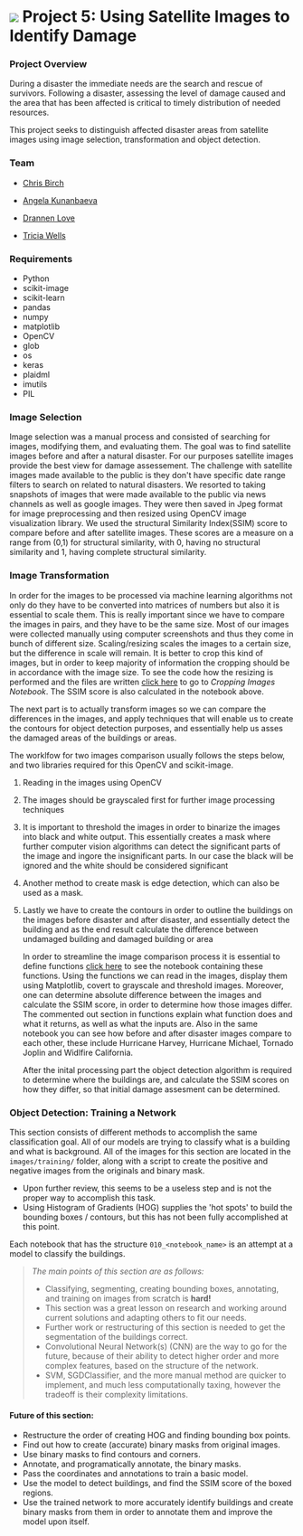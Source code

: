 # ![](https://ga-dash.s3.amazonaws.com/production/assets/logo-9f88ae6c9c3871690e33280fcf557f33.png) Project 5: Using Satellite Images to Identify Damage

### Project Overview

During a disaster the immediate needs are the search and rescue of survivors.  Following a disaster, assessing the level of damage caused and the area that has been affected is critical to timely distribution of needed resources.

This project seeks to distinguish affected disaster areas from satellite images using image selection, transformation and object detection.


### Team


- [Chris Birch](https://www.linkedin.com/in/chris-birch/) 

- [Angela Kunanbaeva](https://www.linkedin.com/in/aqqu/)

- [Drannen Love](https://www.linkedin.com/in/drannenlove/) 

- [Tricia Wells](https://www.linkedin.com/in/triciawells731/)


### Requirements
- Python 
- scikit-image
- scikit-learn
- pandas
- numpy
- matplotlib
- OpenCV
- glob
- os
- keras
- plaidml
- imutils
- PIL



### Image Selection


   Image selection was a manual process and consisted of searching for images, modifying them, and evaluating them. The goal was to find satellite images before and after a natural disaster. For our purposes satellite images provide the best view for damage assessement. The challenge with satellite images made available to the public is they don't have specific date range filters to search on related to natural disasters. We resorted to taking snapshots of images that were made available to the public via news channels as well as google images. They were then saved in Jpeg format for image preprocessing and then resized using OpenCV image visualization library. We used the structural Similarity Index(SSIM) score to compare before and after satellite images. These scores are a measure on a range from (0,1) for structural similarity, with 0, having no structural similarity and 1, having complete structural similarity.




### Image Transformation

       
   In order for the images to be processed via machine learning algorithms not only do they have to be converted into matrices of numbers but also it is essential to scale them. This is really important since we have to compare the images in pairs, and they have to be the same size. Most of our images were collected manually using computer screenshots and thus they come in bunch of different size. Scaling/resizing scales the images to a certain size, but the difference in scale will remain. It is better to crop this kind of images, but in order to keep majority of information the cropping should be in accordance with the image size. To see the code how the resizing is performed and the files are written [click here](code/cropping_images.ipynb) to go to *Cropping Images Notebook*. The SSIM score is also calculated in the notebook above.
    
    
   The next part is to actually transform images so we can compare the differences in the images, and apply techniques that will enable us to create the contours for object detection purposes, and essentially help us asses the damaged areas of the buildings or areas.
       
       
   The worklfow for two images comparison usually follows the steps below, and two libraries required for this OpenCV and scikit-image. 
    

1. Reading in the images using OpenCV

2. The images should be grayscaled first for further image processing techniques

3. It is important to threshold the images in order to binarize the images into black and white output. This essentially creates a mask where further computer vision algorithms can detect the significant parts of the image and ingore the insignificant parts. In our case the black will be ignored and the white should be considered significant

4. Another method to create mask is edge detection, which can also be used as a mask.

5. Lastly we have to create the contours in order to outline the buildings on the images before disaster and after disaster, and essentially detect the building and as the end result calculate the difference between undamaged building and damaged building or area


      In order to streamline the image comparison process it is essential to define functions [click here](code/Disaster_images_processing.ipynb) to see the notebook containing these functions. Using the functions we can read in the images, display them using Matplotlib, covert to grayscale and threshold images. Moreover, one can determine absolute difference between the images and calculate the SSIM score, in order to determine how those images differ. The commented out section in functions explain what function does and what it returns, as well as what the inputs are.
      Also in the same notebook you can see how before and after disaster images compare to each other, these include Hurricane Harvey, Hurricane Michael, Tornado Joplin and Widlfire California.
      
      
      After the inital processing part the object detection algorithm is required to determine where the buildings are, and calculate the SSIM scores on how they differ, so that initial damage assesment can be determined.




### Object Detection: Training a Network


This section consists of different methods to accomplish the same classification goal.  All of our models are trying to classify what is a building and what is background.
All of the images for this section are located in the `images/training/` folder, along with a script to create the positive and negative images from the originals and binary mask.
- Upon further review, this seems to be a useless step and is not the proper way to accomplish this task.
- Using Histogram of Gradients (HOG) supplies the 'hot spots' to build the bounding boxes / contours, but this has not been fully accomplished at this point.

Each notebook that has the structure `010_<notebook_name>` is an attempt at a model to classify the buildings.

> *The main points of this section are as follows:*
> - Classifying, segmenting, creating bounding boxes, annotating, and training on images from scratch is **hard!**
> - This section was a great lesson on research and working around current solutions and adapting others to fit our needs.
> - Further work or restructuring of this section is needed to get the segmentation of the buildings correct.
> - Convolutional Neural Network(s) (CNN) are the way to go for the future, because of their ability to detect higher order and more complex features, based on the structure of the network.
> - SVM, SGDClassifier, and the more manual method are quicker to implement, and much less computationally taxing, however the tradeoff is their complexity limitations.

#### Future of this section:
 - Restructure the order of creating HOG and finding bounding box points.
 - Find out how to create (accurate) binary masks from original images.
 - Use binary masks to find contours and corners.
 - Annotate, and programatically annotate, the binary masks.
 - Pass the coordinates and annotations to train a basic model.
 - Use the model to detect buildings, and find the SSIM score of the boxed regions.
 - Use the trained network to more accurately identify buildings and create binary masks from them in order to annotate them and improve the model upon itself.
 
 

